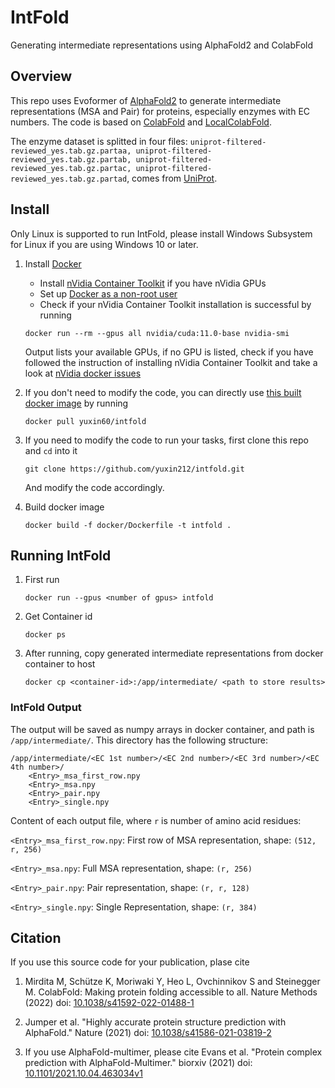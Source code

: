 # IntFold
Generating intermediate representations using AlphaFold2 and ColabFold

## Overview
This repo uses Evoformer of [AlphaFold2](https://github.com/deepmind/alphafold) to generate intermediate representations (MSA and Pair) for proteins, especially enzymes with EC numbers. The code is based on [ColabFold](https://github.com/sokrypton/ColabFold) and [LocalColabFold](https://github.com/YoshitakaMo/localcolabfold). 

The enzyme dataset is splitted in four files: 
`uniprot-filtered-reviewed_yes.tab.gz.partaa, uniprot-filtered-reviewed_yes.tab.gz.partab, uniprot-filtered-reviewed_yes.tab.gz.partac, uniprot-filtered-reviewed_yes.tab.gz.partad`,
comes from [UniProt](https://www.uniprot.org/). 

## Install
Only Linux is supported to run IntFold, please install Windows Subsystem for Linux if you are using Windows 10 or later. 

1. Install [Docker](https://www.docker.com/)
    - Install [nVidia Container Toolkit](https://docs.nvidia.com/datacenter/cloud-native/container-toolkit/install-guide.html) if you have nVidia GPUs
    - Set up [Docker as a non-root user](https://docs.docker.com/engine/install/linux-postinstall/#manage-docker-as-a-non-root-user)
    - Check if your nVidia Container Toolkit installation is successful by running
    
    ```
    docker run --rm --gpus all nvidia/cuda:11.0-base nvidia-smi
    ```
    Output lists your available GPUs, if no GPU is listed, check if you have followed the instruction of installing nVidia Container Toolkit and take a look at [nVidia docker issues](https://github.com/NVIDIA/nvidia-docker/issues)
    
2. If you don't need to modify the code, you can directly use [this built docker image](https://hub.docker.com/r/yuxin60/intfold) by running
    
    ```
    docker pull yuxin60/intfold
    ```
    
3. If you need to modify the code to run your tasks, first clone this repo and `cd` into it
    
    ```
    git clone https://github.com/yuxin212/intfold.git
    ```
    
    And modify the code accordingly. 
    
4. Build docker image

    ```
    docker build -f docker/Dockerfile -t intfold .
    ```
    
## Running IntFold

1. First run 

    ```
    docker run --gpus <number of gpus> intfold
    ```
    
2. Get Container id
    
    ```
    docker ps
    ```

3. After running, copy generated intermediate representations from docker container to host

    ```
    docker cp <container-id>:/app/intermediate/ <path to store results>
    ```

### IntFold Output

The output will be saved as numpy arrays in docker container, and path is `/app/intermediate/`. This directory has the following structure:

```
/app/intermediate/<EC 1st number>/<EC 2nd number>/<EC 3rd number>/<EC 4th number>/
    <Entry>_msa_first_row.npy
    <Entry>_msa.npy
    <Entry>_pair.npy
    <Entry>_single.npy
```

Content of each output file, where `r` is number of amino acid residues:

`<Entry>_msa_first_row.npy`: First row of MSA representation, shape: `(512, r, 256)`

`<Entry>_msa.npy`: Full MSA representation, shape: `(r, 256)`

`<Entry>_pair.npy`: Pair representation, shape: `(r, r, 128)`

`<Entry>_single.npy`: Single Representation, shape: `(r, 384)`

## Citation

If you use this source code for your publication, plase cite 
1. Mirdita M, Schütze K, Moriwaki Y, Heo L, Ovchinnikov S and Steinegger M. ColabFold: Making protein folding accessible to all.
Nature Methods (2022) doi: [10.1038/s41592-022-01488-1](https://www.nature.com/articles/s41592-022-01488-1)

2. Jumper et al. "Highly accurate protein structure prediction with AlphaFold."
Nature (2021) doi: [10.1038/s41586-021-03819-2](https://doi.org/10.1038/s41586-021-03819-2)

3. If you use AlphaFold-multimer, please cite
Evans et al. "Protein complex prediction with AlphaFold-Multimer."
biorxiv (2021) doi: [10.1101/2021.10.04.463034v1](https://www.biorxiv.org/content/10.1101/2021.10.04.463034v1)
